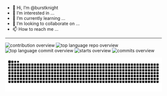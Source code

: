 - 👋 Hi, I’m @burstknight
- 👀 I’m interested in ...
- 🌱 I’m currently learning ...
- 💞️ I’m looking to collaborate on ...
- 📫 How to reach me ...

<!---
burstknight/burstknight is a ✨ special ✨ repository because its `README.md` (this file) appears on your GitHub profile.
You can click the Preview link to take a look at your changes.
--->

------------------
![contribution overview](http://github-profile-summary-cards.vercel.app/api/cards/profile-details?username=burstknight&theme=onedark)
![top language repo overview](http://github-profile-summary-cards.vercel.app/api/cards/repos-per-language?username=burstknight&theme=onedark)
![top language commit overview](http://github-profile-summary-cards.vercel.app/api/cards/most-commit-language?username=burstknight&theme=onedark)
![starts overview](http://github-profile-summary-cards.vercel.app/api/cards/stats?username=burstknight&theme=onedark)
![commits overview](http://github-profile-summary-cards.vercel.app/api/cards/productive-time?username=burstknight&theme=onedark&utcOffset=8)

<picture>
  <source media="(prefers-color-scheme: dark)" srcset="https://raw.githubusercontent.com/burstknight/burstknight/output/github-contribution-grid-snake-dark.svg">
  <source media="(prefers-color-scheme: light)" srcset="https://raw.githubusercontent.com/burstknight/burstknight/output/github-contribution-grid-snake.svg">
  <img alt="github contribution grid snake animation" src="https://raw.githubusercontent.com/burstknight/burstknight/output/github-contribution-grid-snake.svg">
</picture>

